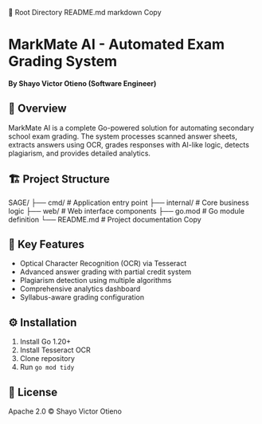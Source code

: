 📁 Root Directory README.md
markdown
Copy

# MarkMate AI - Automated Exam Grading System
**By Shayo Victor Otieno (Software Engineer)**

## 📌 Overview
MarkMate AI is a complete Go-powered solution for automating secondary school exam grading. The system processes scanned answer sheets, extracts answers using OCR, grades responses with AI-like logic, detects plagiarism, and provides detailed analytics.

## 🏗️ Project Structure

SAGE/
├── cmd/ # Application entry point
├── internal/ # Core business logic
├── web/ # Web interface components
├── go.mod # Go module definition
└── README.md # Project documentation
Copy


## 🚀 Key Features
- Optical Character Recognition (OCR) via Tesseract
- Advanced answer grading with partial credit system
- Plagiarism detection using multiple algorithms
- Comprehensive analytics dashboard
- Syllabus-aware grading configuration

## ⚙️ Installation
1. Install Go 1.20+
2. Install Tesseract OCR
3. Clone repository
4. Run `go mod tidy`

## 📜 License
Apache 2.0 © Shayo Victor Otieno
